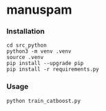 # manuspam

### Installation

```
cd src_python
python3 -m venv .venv
source .venv
pip install --upgrade pip
pip install -r requirements.py
```

### Usage

```
python train_catboost.py
```